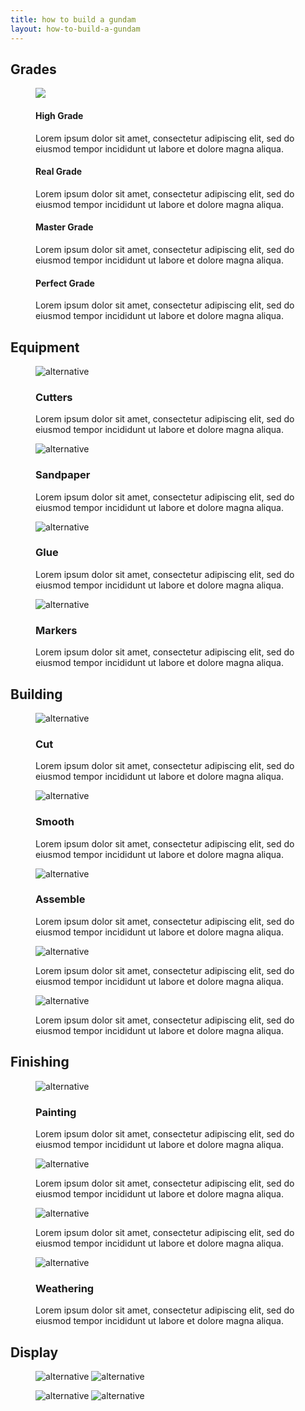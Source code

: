 ```yaml
---
title: how to build a gundam
layout: how-to-build-a-gundam
---
```


<!-- Grades section -->

<section>
    <article>
        <div class="grades">
        <h2 class="heading">Grades</h2>
            <div class="container">
                <figure>
                    <img src="/how-to-build-a-gundam/resources/images/grades-cropped.jpg">
                    <figcaption>
                        <div class="caption">
                            <h4>High Grade</h4><p>Lorem ipsum dolor sit amet, consectetur adipiscing elit, sed do eiusmod tempor incididunt ut labore et dolore magna aliqua.</p>
                        </div>
                        <div class="caption">
                            <h4>Real Grade</h4><p>Lorem ipsum dolor sit amet, consectetur adipiscing elit, sed do eiusmod tempor incididunt ut labore et dolore magna aliqua.</p>
                        </div>
                        <div class="caption">
                            <h4>Master Grade</h4><p>Lorem ipsum dolor sit amet, consectetur adipiscing elit, sed do eiusmod tempor incididunt ut labore et dolore magna aliqua.</p>
                        </div>
                        <div class="caption">
                            <h4>Perfect Grade</h4><p>Lorem ipsum dolor sit amet, consectetur adipiscing elit, sed do eiusmod tempor incididunt ut labore et dolore magna aliqua.</p>
                        </div>
                    </figcaption>
                </figure>
            </div>
        </div>
    </article>
</section>


<!-- Equipment section -->

<section>
    <article>
        <h2>Equipment</h2>
        <div class="equipment">
            <div class="container">
                <figure>
                    <img src="/how-to-build-a-gundam/resources/images/god-hands.jpg" alt="alternative">
                    <figcaption>
                        <div class="caption"><h3>Cutters</h3><p>Lorem ipsum dolor sit amet, consectetur adipiscing elit, sed do eiusmod tempor incididunt ut labore et dolore magna aliqua.</p></div>
                    </figcaption>
                </figure>
            </div>
        </div>
        <div class="equipment">
            <div class="container">
                <figure>
                    <img src="/how-to-build-a-gundam/resources/images/god-hands.jpg" alt="alternative">
                    <figcaption>
                        <div class="caption"><h3>Sandpaper</h3><p>Lorem ipsum dolor sit amet, consectetur adipiscing elit, sed do eiusmod tempor incididunt ut labore et dolore magna aliqua.</p></div>
                    </figcaption>
                </figure>
            </div>
        </div>
        <div class="equipment">
            <div class="container">
                <figure>
                    <img src="/how-to-build-a-gundam/resources/images/god-hands.jpg" alt="alternative">
                    <figcaption>
                        <div class="caption"><h3>Glue</h3><p>Lorem ipsum dolor sit amet, consectetur adipiscing elit, sed do eiusmod tempor incididunt ut labore et dolore magna aliqua.</p></div>
                    </figcaption>
                </figure>
            </div>
        </div>
        <div class="equipment">
            <div class="container">
                <figure>
                    <img src="/how-to-build-a-gundam/resources/images/god-hands.jpg" alt="alternative">
                    <figcaption>
                        <div class="caption"><h3>Markers</h3><p>Lorem ipsum dolor sit amet, consectetur adipiscing elit, sed do eiusmod tempor incididunt ut labore et dolore magna aliqua.</p></div>
                    </figcaption>
                </figure>
            </div>
        </div>
    </article>
</section>


<!-- Build section -->

<section>
    <article>
        <h2 class="heading">Building</h2>
        <div class="build">
            <div class="container">
                <figure>
                    <img src="/how-to-build-a-gundam/resources/images/Altron_01.jpg" alt="alternative">
                    <figcaption>
                        <div class="caption"><h3>Cut</h3><p>Lorem ipsum dolor sit amet, consectetur adipiscing elit, sed do eiusmod tempor incididunt ut labore et dolore magna aliqua.</p></div>
                    </figcaption>
                </figure>
            </div>
        </div>
        <div class="build">
            <div class="container">
                <figure>
                    <img src="/how-to-build-a-gundam/resources/images/Sandrock-custom_Altron_heads.jpg" alt="alternative">
                    <figcaption>
                        <div class="caption"><h3>Smooth</h3><p>Lorem ipsum dolor sit amet, consectetur adipiscing elit, sed do eiusmod tempor incididunt ut labore et dolore magna aliqua.</p></div>
                    </figcaption>
                </figure>
            </div>
        </div>
        <div class="build">
            <div class="container">
                <figure>
                    <img src="/how-to-build-a-gundam/resources/images/Sandrock-custom_pilot.gif" alt="alternative">
                    <figcaption>
                        <div class="caption"><h3>Assemble</h3><p>Lorem ipsum dolor sit amet, consectetur adipiscing elit, sed do eiusmod tempor incididunt ut labore et dolore magna aliqua.</p></div>
                    </figcaption>
                </figure>
            </div>
        </div>
                <div class="build">
            <div class="container">
                <figure>
                    <img src="/how-to-build-a-gundam/resources/images/Altron_02.jpg" alt="alternative">
                    <figcaption>
                        <div class="caption"><p>Lorem ipsum dolor sit amet, consectetur adipiscing elit, sed do eiusmod tempor incididunt ut labore et dolore magna aliqua.</p></div>
                    </figcaption>
                </figure>
            </div>
        </div>
                <div class="build">
            <div class="container">
                <figure>
                    <img src="/how-to-build-a-gundam/resources/images/Altron_03.jpg" alt="alternative">
                    <figcaption>
                        <div class="caption"><p>Lorem ipsum dolor sit amet, consectetur adipiscing elit, sed do eiusmod tempor incididunt ut labore et dolore magna aliqua.</p></div>
                    </figcaption>
                </figure>
            </div>
        </div>
    </article>
</section>


<!-- Finishing section -->

<section>
    <article>
        <h2>Finishing</h2>
        <div class="finish">
            <div class="container">
                <figure>
                    <img src="/how-to-build-a-gundam/resources/images/painting1.jpg" alt="alternative">
                    <figcaption>
                        <div class="caption"><h3>Painting</h3><p>Lorem ipsum dolor sit amet, consectetur adipiscing elit, sed do eiusmod tempor incididunt ut labore et dolore magna aliqua.</p></div>
                    </figcaption>
                </figure>
            </div>
        </div>
        <div class="finish">
            <div class="container">
                <figure>
                    <img src="/how-to-build-a-gundam/resources/images/painting4.jpg" alt="alternative">
                    <figcaption>
                        <div class="caption"><p>Lorem ipsum dolor sit amet, consectetur adipiscing elit, sed do eiusmod tempor incididunt ut labore et dolore magna aliqua.</p></div>
                    </figcaption>
                </figure>
            </div>
        </div>
        <div class="finish">
            <div class="container">
                <figure>
                    <img src="/how-to-build-a-gundam/resources/images/painting2.jpg" alt="alternative">
                    <figcaption>
                        <div class="caption"><p>Lorem ipsum dolor sit amet, consectetur adipiscing elit, sed do eiusmod tempor incididunt ut labore et dolore magna aliqua.</p></div>
                    </figcaption>
                </figure>
            </div>
        </div>
        <div class="finish">
            <div class="container">
                <figure>
                    <img src="/how-to-build-a-gundam/resources/images/weathering.gif" alt="alternative">
                    <figcaption>
                        <div class="caption"><h3>Weathering</h3><p>Lorem ipsum dolor sit amet, consectetur adipiscing elit, sed do eiusmod tempor incididunt ut labore et dolore magna aliqua.</p></div>
                    </figcaption>
                </figure>
            </div>
        </div>
    </article>
</section>


<!-- Display section -->

<section>
    <article>
        <div class="display">
            <h2>Display</h2>
            <div class="container">
                <figure>
                    <img src="/how-to-build-a-gundam/resources/images/painting3.jpg" alt="alternative">
                    <img src="/how-to-build-a-gundam/resources/images/painting3.jpg" alt="alternative">
                </figure>
                <figure>
                    <img src="/how-to-build-a-gundam/resources/images/painting3.jpg" alt="alternative">
                    <img src="/how-to-build-a-gundam/resources/images/painting3.jpg" alt="alternative">
                </figure>
            </div>
        </div>
    </article>
</section>


<!-- Tips section

<section>
    <article>
        <h2 class="heading">Tips</h2>
        <div class="tips">
            <div class="container">
                <figure>
                    <img src="/how-to-build-a-gundam/resources/images/Altron_02.jpg" alt="alternative">
                    <figcaption>
                        <div class="caption"><h3>Assemble</h3><p>Lorem ipsum dolor sit amet, consectetur adipiscing elit, sed do eiusmod tempor incididunt ut labore et dolore magna aliqua.</p></div>
                    </figcaption>
                </figure>
            </div>
        </div>
        <div class="tips">
            <div class="container">
                <figure>
                    <img src="/how-to-build-a-gundam/resources/images/Sandrock-custom_03.jpg" alt="alternative">
                    <figcaption>
                        <div class="caption"><h3>Assemble</h3><p>Lorem ipsum dolor sit amet, consectetur adipiscing elit, sed do eiusmod tempor incididunt ut labore et dolore magna aliqua.</p></div>
                    </figcaption>
                </figure>
            </div>
        </div>
    </article>
</section>   -->